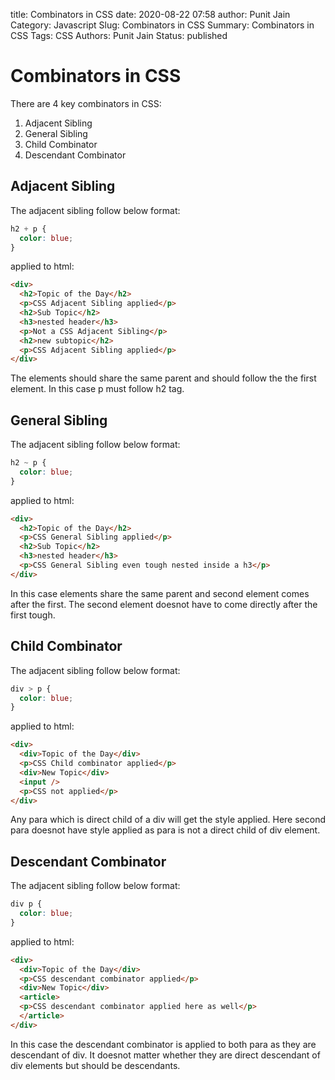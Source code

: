 title: Combinators in CSS
date: 2020-08-22 07:58
author: Punit Jain
Category: Javascript
Slug: Combinators in CSS
Summary: Combinators in CSS
Tags: CSS
Authors: Punit Jain
Status: published

# Combinators in CSS

There are 4 key combinators in CSS:
1. Adjacent Sibling
2. General Sibling
3. Child Combinator
4. Descendant Combinator

## Adjacent Sibling

The adjacent sibling follow below format:
```css
h2 + p {
  color: blue;
}
```
applied to html:
```html
<div>
  <h2>Topic of the Day</h2>
  <p>CSS Adjacent Sibling applied</p>
  <h2>Sub Topic</h2>
  <h3>nested header</h3>
  <p>Not a CSS Adjacent Sibling</p>
  <h2>new subtopic</h2>
  <p>CSS Adjacent Sibling applied</p>
</div>
```

The elements should share the same parent and should follow the the first element. 
In this case p must follow h2 tag.

## General Sibling

The adjacent sibling follow below format:
```css
h2 ~ p {
  color: blue;
}
```
applied to html:

```html
<div>
  <h2>Topic of the Day</h2>
  <p>CSS General Sibling applied</p>
  <h2>Sub Topic</h2>
  <h3>nested header</h3>
  <p>CSS General Sibling even tough nested inside a h3</p>
</div>
```

In this case elements share the same parent and second element comes after the first.
The second element doesnot have to come directly after the first tough.

## Child Combinator

The adjacent sibling follow below format:
```css
div > p {
  color: blue;
}
```
applied to html:

```html
<div>
  <div>Topic of the Day</div>
  <p>CSS Child combinator applied</p>
  <div>New Topic</div>
  <input />
  <p>CSS not applied</p>
</div>
```

Any para which is direct child of a div will get the style applied.
Here second para doesnot have style applied as para is not a direct child of div element.

## Descendant Combinator

The adjacent sibling follow below format:
```css
div p {
  color: blue;
}
```
applied to html:

```html
<div>
  <div>Topic of the Day</div>
  <p>CSS descendant combinator applied</p>
  <div>New Topic</div>
  <article>
  <p>CSS descendant combinator applied here as well</p>
  </article>
</div>
```

In this case the descendant combinator is applied to both para as they are descendant of div.
It doesnot matter whether they are direct descendant of div elements but should be descendants.
